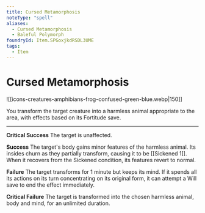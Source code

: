 ```yaml
---
title: Cursed Metamorphosis
noteType: "spell"
aliases:
  - Cursed Metamorphosis
  - Baleful Polymorph
foundryId: Item.SPGoxjkdRSDL3UME
tags:
  - Item
---
```


# Cursed Metamorphosis
![[icons-creatures-amphibians-frog-confused-green-blue.webp|150]]

You transform the target creature into a harmless animal appropriate to the area, with effects based on its Fortitude save.

* * *

**Critical Success** The target is unaffected.

**Success** The target's body gains minor features of the harmless animal. Its insides churn as they partially transform, causing it to be [[Sickened 1]]. When it recovers from the Sickened condition, its features revert to normal.

**Failure** The target transforms for 1 minute but keeps its mind. If it spends all its actions on its turn concentrating on its original form, it can attempt a Will save to end the effect immediately.

**Critical Failure** The target is transformed into the chosen harmless animal, body and mind, for an unlimited duration.
